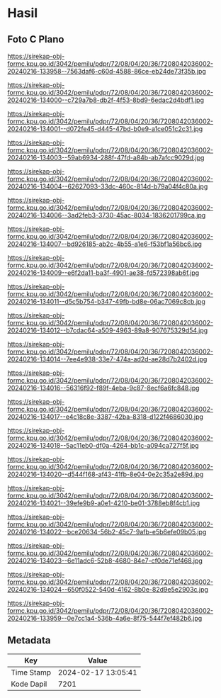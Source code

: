 # Hasil

## Foto C Plano

https://sirekap-obj-formc.kpu.go.id/3042/pemilu/pdpr/72/08/04/20/36/7208042036002-20240216-133958--7563daf6-c60d-4588-86ce-eb24de73f35b.jpg

https://sirekap-obj-formc.kpu.go.id/3042/pemilu/pdpr/72/08/04/20/36/7208042036002-20240216-134000--c729a7b8-db2f-4f53-8bd9-6edac2d4bdf1.jpg

https://sirekap-obj-formc.kpu.go.id/3042/pemilu/pdpr/72/08/04/20/36/7208042036002-20240216-134001--d072fe45-d445-47bd-b0e9-a1ce051c2c31.jpg

https://sirekap-obj-formc.kpu.go.id/3042/pemilu/pdpr/72/08/04/20/36/7208042036002-20240216-134003--59ab6934-288f-47fd-a84b-ab7afcc9029d.jpg

https://sirekap-obj-formc.kpu.go.id/3042/pemilu/pdpr/72/08/04/20/36/7208042036002-20240216-134004--62627093-33dc-460c-814d-b79a04f4c80a.jpg

https://sirekap-obj-formc.kpu.go.id/3042/pemilu/pdpr/72/08/04/20/36/7208042036002-20240216-134006--3ad2feb3-3730-45ac-8034-1836201799ca.jpg

https://sirekap-obj-formc.kpu.go.id/3042/pemilu/pdpr/72/08/04/20/36/7208042036002-20240216-134007--bd926185-ab2c-4b55-a1e6-f53bf1a56bc6.jpg

https://sirekap-obj-formc.kpu.go.id/3042/pemilu/pdpr/72/08/04/20/36/7208042036002-20240216-134009--e6f2da11-ba3f-4901-ae38-fd572398ab6f.jpg

https://sirekap-obj-formc.kpu.go.id/3042/pemilu/pdpr/72/08/04/20/36/7208042036002-20240216-134011--d5c5b754-b347-49fb-bd8e-06ac7069c8cb.jpg

https://sirekap-obj-formc.kpu.go.id/3042/pemilu/pdpr/72/08/04/20/36/7208042036002-20240216-134012--b7cdac64-a509-4963-89a8-907675329d54.jpg

https://sirekap-obj-formc.kpu.go.id/3042/pemilu/pdpr/72/08/04/20/36/7208042036002-20240216-134014--7ee4e938-33e7-474a-ad2d-ae28d7b2402d.jpg

https://sirekap-obj-formc.kpu.go.id/3042/pemilu/pdpr/72/08/04/20/36/7208042036002-20240216-134016--56316f92-f89f-4eba-9c87-8ecf6a6fc848.jpg

https://sirekap-obj-formc.kpu.go.id/3042/pemilu/pdpr/72/08/04/20/36/7208042036002-20240216-134017--e4c18c8e-3387-42ba-8318-d122f4686030.jpg

https://sirekap-obj-formc.kpu.go.id/3042/pemilu/pdpr/72/08/04/20/36/7208042036002-20240216-134018--5ac11eb0-df0a-4264-bb1c-a094ca727f5f.jpg

https://sirekap-obj-formc.kpu.go.id/3042/pemilu/pdpr/72/08/04/20/36/7208042036002-20240216-134020--d544f168-af43-41fb-8e04-0e2c35a2e89d.jpg

https://sirekap-obj-formc.kpu.go.id/3042/pemilu/pdpr/72/08/04/20/36/7208042036002-20240216-134021--39efe9b9-a0e1-4210-be01-3788eb8f4cb1.jpg

https://sirekap-obj-formc.kpu.go.id/3042/pemilu/pdpr/72/08/04/20/36/7208042036002-20240216-134022--bce20634-56b2-45c7-9afb-e5b6efe09b05.jpg

https://sirekap-obj-formc.kpu.go.id/3042/pemilu/pdpr/72/08/04/20/36/7208042036002-20240216-134023--6e11adc6-52b8-4680-84e7-cf0de71ef468.jpg

https://sirekap-obj-formc.kpu.go.id/3042/pemilu/pdpr/72/08/04/20/36/7208042036002-20240216-134024--650f0522-540d-4162-8b0e-82d9e5e2903c.jpg

https://sirekap-obj-formc.kpu.go.id/3042/pemilu/pdpr/72/08/04/20/36/7208042036002-20240216-133959--0e7cc1a4-536b-4a6e-8f75-544f7ef482b6.jpg


## Metadata

| Key        | Value               |
| ---------- | ------------------- |
| Time Stamp | 2024-02-17 13:05:41 |
| Kode Dapil | 7201                |



